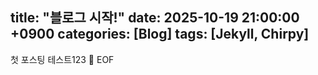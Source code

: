 title: "블로그 시작!"
date: 2025-10-19 21:00:00 +0900
categories: [Blog]
tags: [Jekyll, Chirpy]
---
첫 포스팅 테스트123 🎉
EOF
